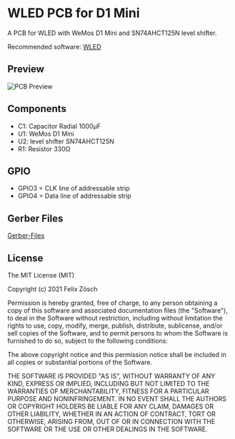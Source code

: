 # WLED PCB for D1 Mini
A PCB for WLED with WeMos D1 Mini and SN74AHCT125N level shifter.

Recommended software: [WLED](https://github.com/Aircoookie/WLED)

## Preview

![PCB Preview](https://github.com/zoesn89/WLED_PCB_D1_Mini/blob/dd8db2fea296fec09c73871bfd5c15ebb8459ad1/WLED_Controller4.png)

## Components

- C1: Capacitor Radial 1000μF
- U1: WeMos D1 Mini
- U2: level shifter SN74AHCT125N
- R1: Resistor 330Ω


## GPIO

- GPIO3 = CLK line of addressable strip
- GPIO4 = Data line of addressable strip

## Gerber Files
[Gerber-Files](https://github.com/zoesn89/WLED_PCB_D1_Mini/releases)

## License

The MIT License (MIT)

Copyright (c) 2021 Felix Zösch

Permission is hereby granted, free of charge, to any person obtaining a copy
of this software and associated documentation files (the "Software"), to deal
in the Software without restriction, including without limitation the rights
to use, copy, modify, merge, publish, distribute, sublicense, and/or sell
copies of the Software, and to permit persons to whom the Software is
furnished to do so, subject to the following conditions:

The above copyright notice and this permission notice shall be included in
all copies or substantial portions of the Software.

THE SOFTWARE IS PROVIDED "AS IS", WITHOUT WARRANTY OF ANY KIND, EXPRESS OR
IMPLIED, INCLUDING BUT NOT LIMITED TO THE WARRANTIES OF MERCHANTABILITY,
FITNESS FOR A PARTICULAR PURPOSE AND NONINFRINGEMENT. IN NO EVENT SHALL THE
AUTHORS OR COPYRIGHT HOLDERS BE LIABLE FOR ANY CLAIM, DAMAGES OR OTHER
LIABILITY, WHETHER IN AN ACTION OF CONTRACT, TORT OR OTHERWISE, ARISING FROM,
OUT OF OR IN CONNECTION WITH THE SOFTWARE OR THE USE OR OTHER DEALINGS IN
THE SOFTWARE.
